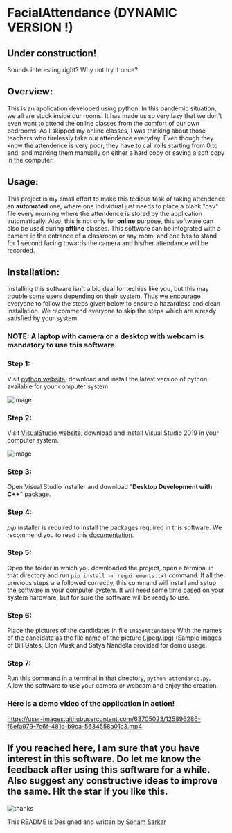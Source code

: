 

# FacialAttendance (DYNAMIC VERSION !)
## Under construction!
Sounds interesting right? Why not try it once?
<br>
## Overview:
This is an application developed using python. In this pandemic situation, we all are stuck inside our rooms. It has made us so very lazy that we don't even want to attend the online classes from the comfort of our own bedrooms. As I skipped my online classes, I was thinking about those teachers who tirelessly take our attendence everyday. Even though they know the attendence is very poor, they have to call rolls starting from 0 to end, and marking them manually on either a hard copy or saving a soft copy in the computer. 
## Usage:
This project is my small effort to make this tedious task of taking attendence an **automated** one, where one individual just needs to place a blank "csv" file every morning where the attendence is stored by the application automatically. Also, this is not only for **online** purpose, this software can also be used during **offline** classes. This software can be integrated with a camera in the entrance of a classroom or any room, and one has to stand for 1 second facing towards the camera and his/her attendance will be recorded.
## Installation:
Installing this software isn't a big deal for techies like you, but this may trouble some users depending on their system. Thus we encourage everyone to follow the steps given below to ensure a hazardless and clean installation. We recommend everyone to skip the steps which are already satisfied by your system.
### NOTE: A laptop with camera or a desktop with webcam is mandatory to use this software.
### Step 1:
Visit [python website](https://www.python.org/), download and install the latest version of python available for your computer system.

![image](https://user-images.githubusercontent.com/74824675/125799823-6fbf6ec3-d7c9-4fab-b816-1b203056a913.png)

### Step 2:
Visit [VisualStudio website](https://visualstudio.microsoft.com/downloads/), download and install Visual Studio 2019 in your computer system.

![image](https://user-images.githubusercontent.com/74824675/125800361-1bb8f6cd-622a-4a12-ac93-e78f1eb8902f.png)

### Step 3:
Open Visual Studio installer and download "**Desktop Development with C++**" package.

### Step 4: 
_pip_ installer is required to install the packages required in this software. We recommend you to read this [documentation](https://pip.pypa.io/en/stable/installing/).

### Step 5:
Open the folder in which you downloaded the project, open a terminal in that directory and run `pip install -r requirements.txt` command. If all the previous steps are followed correctly, this command will install and setup the software in your computer system. It will need some time based on your system hardware, but for sure the software will be ready to use.

### Step 6:
Place the pictures of the candidates in file `ImageAttendance` With the names of the candidate as the file name of the picture (.jpeg/.jpg)
(Sample images of Bill Gates, Elon Musk and Satya Nandella provided for demo usage. 

### Step 7:
Run this command in a terminal in that directory, `python attendance.py`. Allow the software to use your camera or webcam and enjoy the creation.

### Here is a demo video of the application in action!


https://user-images.githubusercontent.com/63705023/125896286-f6efa979-7c6f-481c-b9ca-5634558a01c3.mp4


## If you reached here, I am sure that you have interest in this software. Do let me know the feedback after using this software for a while. Also suggest any constructive ideas to improve the same. Hit the **star** if you like this.

![thanks](https://media.giphy.com/media/3o6ozuHcxTtVWJJn32/giphy.gif)

This README is Designed and written by [Soham Sarkar](https://github.com/smart-worker)

